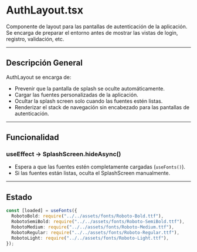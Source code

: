 # AuthLayout.tsx

Componente de layout para las pantallas de autenticación de la aplicación.  
Se encarga de preparar el entorno antes de mostrar las vistas de login, registro, validación, etc.

---

## Descripción General

AuthLayout se encarga de:

- Prevenir que la pantalla de splash se oculte automáticamente.
- Cargar las fuentes personalizadas de la aplicación.
- Ocultar la splash screen solo cuando las fuentes estén listas.
- Renderizar el stack de navegación sin encabezado para las pantallas de autenticación.

---

## Funcionalidad

### useEffect → SplashScreen.hideAsync()

- Espera a que las fuentes estén completamente cargadas (`useFonts()`).
- Si las fuentes están listas, oculta el SplashScreen manualmente.

---

## Estado

```ts
const [loaded] = useFonts({
  RobotoBold: require("../../assets/fonts/Roboto-Bold.ttf"),
  RobotoSemiBold: require("../../assets/fonts/Roboto-SemiBold.ttf"),
  RobotoMedium: require("../../assets/fonts/Roboto-Medium.ttf"),
  RobotoRegular: require("../../assets/fonts/Roboto-Regular.ttf"),
  RobotoLight: require("../../assets/fonts/Roboto-Light.ttf"),
});
